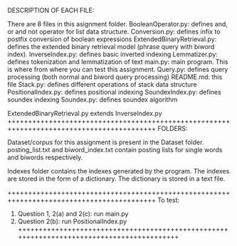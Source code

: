 DESCRIPTION OF EACH FILE:

There are 8 files in this asignment folder.
BooleanOperator.py: defines and, or and not operator for list data structure.
Conversion.py: defines infix to postfix conversion of boolean expressions
ExtendedBinaryRetrieval.py: defines the extended binary retrieval model (phrase query with biword index).
InverseIndex.py: defines basic inverted indexing
Lemmatizer.py: defines tokenization and lemmatization of text
main.py: main program. This is where from where you can test this assignment.
Query.py: defines query processing (both normal and biword query processing)
README.md: this file
Stack.py: defines different operations of stack data structure
PositionalIndex.py: defines positional indexing
SoundexIndex.py: defines soundex indexing
Soundex.py: defines soundex algorithm

ExtendedBinaryRetrieval.py extends InverseIndex.py
++++++++++++++++++++++++++++++++++++++++++++++++++++++++++++++++++++++++++++++++++++++++++
FOLDERS:

Dataset/corpus for this assignment is present in the Dataset folder. posting_list.txt and biword_index.txt contain posting lists for single words and biwords respectively.

Indexes folder contains the indexes generated by the program. The indexes are stored in the 
form of a dictionary. The dictionary is stored in a text file.

++++++++++++++++++++++++++++++++++++++++++++++++++++++++++++++++++++++++++++++++++++++++++
To test:
1) Question 1, 2(a) and 2(c): run main.py
3) Question 2(b): run PositionalIndex.py
++++++++++++++++++++++++++++++++++++++++++++++++++++++++++++++++++++++++++++++++++++++++++